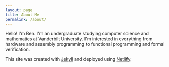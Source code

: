 ```yaml
---
layout: page
title: About Me
permalink: /about/
---
```

Hello! I'm Ben.  I'm an undergraduate studying computer science
and mathematics at Vanderbilt University.  I'm interested in
everything from hardware and assembly programming to functional
programming and formal verification.

This site was created with [Jekyll](https://jekyllrb.com/) and
deployed using [Netlify](https://www.netlify.com/).

